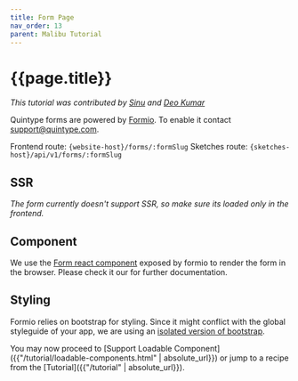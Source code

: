 ```yaml
---
title: Form Page
nav_order: 13
parent: Malibu Tutorial
---
```


# {{page.title}}

*This tutorial was contributed by [Sinu](https://twitter.com/sinu_jhn) and [Deo Kumar](https://www.linkedin.com/in/deo-kumar)*

Quintype forms are powered by [Formio](https://www.form.io/). To enable it contact support@quintype.com.

Frontend route: `{website-host}/forms/:formSlug`
Sketches route: `{sketches-host}/api/v1/forms/:formSlug`

## SSR
*The form currently doesn't support SSR, so make sure its loaded only in the frontend.*

## Component
We use the [Form react component](https://github.com/formio/react-formio) exposed by formio to render the form in the browser. Please check it our for further documentation.

## Styling
Formio relies on bootstrap for styling. Since it might conflict with the global styleguide of your app, we are using an [isolated version of bootstrap](https://toert.github.io/Isolated-Bootstrap/).

You may now proceed to [Support Loadable Component]({{"/tutorial/loadable-components.html" | absolute_url}}) or jump to a recipe from the [Tutorial]({{"/tutorial" | absolute_url}}).

